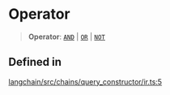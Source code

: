 Operator
========

> **Operator**: [`AND`](/docs/api/chains_query_constructor_ir/types/AND) | [`OR`](/docs/api/chains_query_constructor_ir/types/OR) | [`NOT`](/docs/api/chains_query_constructor_ir/types/NOT)

Defined in[​](#defined-in "Direct link to Defined in")
------------------------------------------------------

[langchain/src/chains/query\_constructor/ir.ts:5](https://github.com/hwchase17/langchainjs/blob/46e1734/langchain/src/chains/query_constructor/ir.ts#L5)